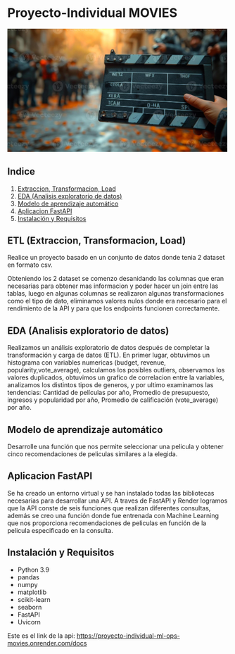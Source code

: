﻿# Proyecto-Individual MOVIES

 <img src="imagen.jpeg" alt="Descripción de la imagen" width="500" />

 ## Indice
1. [Extraccion, Transformacion, Load](#ETL-(Extraccion,-Transformacion,-Load))
2. [EDA (Analisis exploratorio de datos)](#EDA-(Analisis-exploratorio-de-datos))
3. [Modelo de aprendizaje automático](#Modelo-de-aprendizaje-automatico)
4.  [Aplicacion FastAPI](#Aplicacion-FastAPI)
5. [Instalación y Requisitos](#Instalación-y-Requisitos)

## ETL (Extraccion, Transformacion, Load)
Realice un proyecto basado en un conjunto de datos donde tenia 2 dataset en formato csv.

Obteniendo los 2 dataset se comenzo desanidando las columnas que eran necesarias para obtener mas informacion y poder hacer un join entre las tablas, luego en algunas columnas se realizaron algunas transformaciones como el tipo de dato, eliminamos valores nulos donde era necesario para el rendimiento de la API y para que los endpoints funcionen correctamente.


## EDA (Analisis exploratorio de datos)

Realizamos un análisis exploratorio de datos después de completar la transformación y carga de datos (ETL). En primer lugar, obtuvimos un histograma con variables numericas (budget, revenue, popularity,vote_average), calculamos los posibles outliers, observamos los valores duplicados, obtuvimos un grafico de correlacion entre la variables, analizamos los distintos tipos de generos, y por ultimo examinamos las tendencias: Cantidad de películas por año, Promedio de presupuesto, ingresos y popularidad por año, Promedio de calificación (vote_average) por año.

## Modelo de aprendizaje automático
Desarrolle una función que nos permite seleccionar una pelicula y obtener cinco recomendaciones de peliculas similares a la elegida.

## Aplicacion FastAPI
Se ha creado un entorno virtual y se han instalado todas las bibliotecas necesarias para desarrollar una API. A traves de FastAPI y Render logramos que la API conste de seis funciones que realizan diferentes consultas, además se creo una función donde fue entrenada con Machine Learning que nos proporciona recomendaciones de peliculas en función de la pelicula especificado en la consulta.

## Instalación y Requisitos

- Python 3.9 
- pandas
- numpy
- matplotlib
- scikit-learn
- seaborn
- FastAPI
- Uvicorn

Este es el link de la api: https://proyecto-individual-ml-ops-movies.onrender.com/docs




